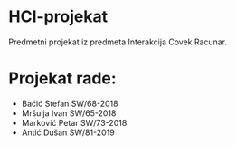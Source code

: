 # HCI-projekat
Predmetni projekat iz predmeta Interakcija Covek Racunar.

# Projekat rade:
- Baćić Stefan   SW/68-2018
- Mršulja Ivan   SW/65-2018
- Marković Petar SW/73-2018
- Antić Dušan    SW/81-2019
